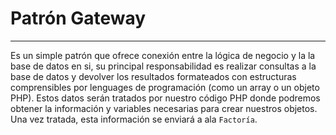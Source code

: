 # Patrón Gateway
-------------------

Es un simple patrón que ofrece conexión entre la lógica de negocio y la la base de datos en si, su principal responsabilidad
es realizar consultas a la base de datos y devolver los resultados formateados con estructuras comprensibles por lenguages de programación
(como un array o un objeto PHP). Estos datos serán tratados por nuestro código PHP donde podremos obtener la información y variables 
necesarias para crear nuestros objetos. Una vez tratada, esta información se enviará a ala `Factoría`.


